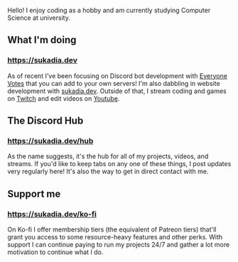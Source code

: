 Hello! I enjoy coding as a hobby and am currently studying Computer Science at university. 

## What I'm doing

### https://sukadia.dev

As of recent I've been focusing on Discord bot development with [Everyone Votes](https://top.gg/bot/805922495705251891) that you can add to your own servers! I'm also dabbling in website development with [sukadia.dev](https://sukadia.dev). Outside of that, I stream coding and games on [Twitch](https://www.twitch.tv/sukadia) and edit videos on [Youtube](https://www.youtube.com/c/Sukadia).

## The Discord Hub

### https://sukadia.dev/hub

As the name suggests, it's the hub for all of my projects, videos, and streams. If you'd like to keep tabs on any one of these things, I post updates very regularly here! It's also the way to get in direct contact with me.

## Support me

### https://sukadia.dev/ko-fi

On Ko-fi I offer membership tiers (the equivalent of Patreon tiers) that'll grant you access to some resource-heavy features and other perks. With support I can continue paying to run my projects 24/7 and gather a lot more motivation to continue what I do.
